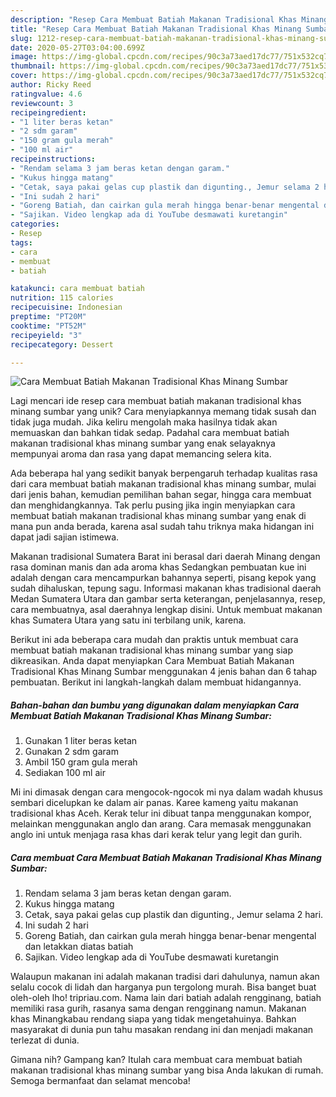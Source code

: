 ```yaml
---
description: "Resep Cara Membuat Batiah Makanan Tradisional Khas Minang Sumbar yang Lezat"
title: "Resep Cara Membuat Batiah Makanan Tradisional Khas Minang Sumbar yang Lezat"
slug: 1212-resep-cara-membuat-batiah-makanan-tradisional-khas-minang-sumbar-yang-lezat
date: 2020-05-27T03:04:00.699Z
image: https://img-global.cpcdn.com/recipes/90c3a73aed17dc77/751x532cq70/cara-membuat-batiah-makanan-tradisional-khas-minang-sumbar-foto-resep-utama.jpg
thumbnail: https://img-global.cpcdn.com/recipes/90c3a73aed17dc77/751x532cq70/cara-membuat-batiah-makanan-tradisional-khas-minang-sumbar-foto-resep-utama.jpg
cover: https://img-global.cpcdn.com/recipes/90c3a73aed17dc77/751x532cq70/cara-membuat-batiah-makanan-tradisional-khas-minang-sumbar-foto-resep-utama.jpg
author: Ricky Reed
ratingvalue: 4.6
reviewcount: 3
recipeingredient:
- "1 liter beras ketan"
- "2 sdm garam"
- "150 gram gula merah"
- "100 ml air"
recipeinstructions:
- "Rendam selama 3 jam beras ketan dengan garam."
- "Kukus hingga matang"
- "Cetak, saya pakai gelas cup plastik dan digunting., Jemur selama 2 hari."
- "Ini sudah 2 hari"
- "Goreng Batiah, dan cairkan gula merah hingga benar-benar mengental dan letakkan diatas batiah"
- "Sajikan. Video lengkap ada di YouTube desmawati kuretangin"
categories:
- Resep
tags:
- cara
- membuat
- batiah

katakunci: cara membuat batiah 
nutrition: 115 calories
recipecuisine: Indonesian
preptime: "PT20M"
cooktime: "PT52M"
recipeyield: "3"
recipecategory: Dessert

---
```



![Cara Membuat Batiah Makanan Tradisional Khas Minang Sumbar](https://img-global.cpcdn.com/recipes/90c3a73aed17dc77/751x532cq70/cara-membuat-batiah-makanan-tradisional-khas-minang-sumbar-foto-resep-utama.jpg)

Lagi mencari ide resep cara membuat batiah makanan tradisional khas minang sumbar yang unik? Cara menyiapkannya memang tidak susah dan tidak juga mudah. Jika keliru mengolah maka hasilnya tidak akan memuaskan dan bahkan tidak sedap. Padahal cara membuat batiah makanan tradisional khas minang sumbar yang enak selayaknya mempunyai aroma dan rasa yang dapat memancing selera kita.

Ada beberapa hal yang sedikit banyak berpengaruh terhadap kualitas rasa dari cara membuat batiah makanan tradisional khas minang sumbar, mulai dari jenis bahan, kemudian pemilihan bahan segar, hingga cara membuat dan menghidangkannya. Tak perlu pusing jika ingin menyiapkan cara membuat batiah makanan tradisional khas minang sumbar yang enak di mana pun anda berada, karena asal sudah tahu triknya maka hidangan ini dapat jadi sajian istimewa.

Makanan tradisional Sumatera Barat ini berasal dari daerah Minang dengan rasa dominan manis dan ada aroma khas Sedangkan pembuatan kue ini adalah dengan cara mencampurkan bahannya seperti, pisang kepok yang sudah dihaluskan, tepung sagu. Informasi makanan khas tradisional daerah Medan Sumatera Utara dan gambar serta keterangan, penjelasannya, resep, cara membuatnya, asal daerahnya lengkap disini. Untuk membuat makanan khas Sumatera Utara yang satu ini terbilang unik, karena.


Berikut ini ada beberapa cara mudah dan praktis untuk membuat cara membuat batiah makanan tradisional khas minang sumbar yang siap dikreasikan. Anda dapat menyiapkan Cara Membuat Batiah Makanan Tradisional Khas Minang Sumbar menggunakan 4 jenis bahan dan 6 tahap pembuatan. Berikut ini langkah-langkah dalam membuat hidangannya.

<!--inarticleads1-->

##### Bahan-bahan dan bumbu yang digunakan dalam menyiapkan Cara Membuat Batiah Makanan Tradisional Khas Minang Sumbar:

1. Gunakan 1 liter beras ketan
1. Gunakan 2 sdm garam
1. Ambil 150 gram gula merah
1. Sediakan 100 ml air


Mi ini dimasak dengan cara mengocok-ngocok mi nya dalam wadah khusus sembari dicelupkan ke dalam air panas. Karee kameng yaitu makanan tradisional khas Aceh. Kerak telur ini dibuat tanpa menggunakan kompor, melainkan menggunakan anglo dan arang. Cara memasak menggunakan anglo ini untuk menjaga rasa khas dari kerak telur yang legit dan gurih. 

<!--inarticleads2-->

##### Cara membuat Cara Membuat Batiah Makanan Tradisional Khas Minang Sumbar:

1. Rendam selama 3 jam beras ketan dengan garam.
1. Kukus hingga matang
1. Cetak, saya pakai gelas cup plastik dan digunting., Jemur selama 2 hari.
1. Ini sudah 2 hari
1. Goreng Batiah, dan cairkan gula merah hingga benar-benar mengental dan letakkan diatas batiah
1. Sajikan. Video lengkap ada di YouTube desmawati kuretangin


Walaupun makanan ini adalah makanan tradisi dari dahulunya, namun akan selalu cocok di lidah dan harganya pun tergolong murah. Bisa banget buat oleh-oleh lho! tripriau.com. Nama lain dari batiah adalah rengginang, batiah memiliki rasa gurih, rasanya sama dengan rengginang namun. Makanan khas Minangkabau rendang siapa yang tidak mengetahuinya. Bahkan masyarakat di dunia pun tahu masakan rendang ini dan menjadi makanan terlezat di dunia. 

Gimana nih? Gampang kan? Itulah cara membuat cara membuat batiah makanan tradisional khas minang sumbar yang bisa Anda lakukan di rumah. Semoga bermanfaat dan selamat mencoba!
